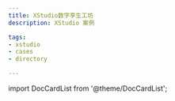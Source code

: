 ```yaml
---
title: XStudio数字孪生工坊
description: XStudio 案例

tags:
- xstudio
- cases
- directory

---
```


import DocCardList from '@theme/DocCardList';

<DocCardList />